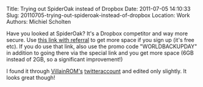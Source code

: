 Title: Trying out SpiderOak instead of Dropbox
Date: 2011-07-05 14:10:33
Slug: 20110705-trying-out-spideroak-instead-of-dropbox
Location: Work
Authors: Michiel Scholten

<p>Have you looked at SpiderOak? It's a Dropbox competitor and way more secure. Use <a href="https://spideroak.com/signup/referral/6cf5f2c31a681e421886f88de05cda39/">this link with referral</a> to get more space if you sign up (it's free etc). If you do use that link, also use the promo code "WORLDBACKUPDAY" in addition to going there via the special link and you get more space (6GB instead of 2GB, so a significant improvement!)</p>

<p>I found it through <a href="https://twitter.com/#!/VillainROM/statuses/88191312620306432">VillainROM's</a> <a href="https://twitter.com/#!/VillainROM/statuses/88191686693486592">twitteraccount</a> and edited only slightly. It looks great though!</p>